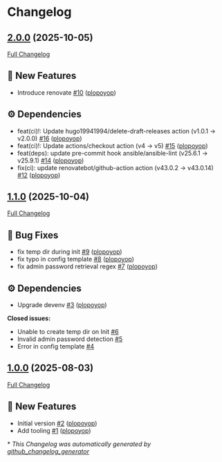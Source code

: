 # Changelog

## [2.0.0](https://github.com/plopoyop/ansible-role-stalwart/tree/2.0.0) (2025-10-05)

[Full Changelog](https://github.com/plopoyop/ansible-role-stalwart/compare/1.1.0...2.0.0)

## 🚀 New Features

- Introduce renovate [\#10](https://github.com/plopoyop/ansible-role-stalwart/pull/10) ([plopoyop](https://github.com/plopoyop))

## ⚙️ Dependencies

- feat\(ci\)!: Update hugo19941994/delete-draft-releases action \(v1.0.1 → v2.0.0\) [\#16](https://github.com/plopoyop/ansible-role-stalwart/pull/16) ([plopoyop](https://github.com/plopoyop))
- feat\(ci\)!: Update actions/checkout action \(v4 → v5\) [\#15](https://github.com/plopoyop/ansible-role-stalwart/pull/15) ([plopoyop](https://github.com/plopoyop))
- feat\(deps\): update pre-commit hook ansible/ansible-lint \(v25.6.1 → v25.9.1\) [\#14](https://github.com/plopoyop/ansible-role-stalwart/pull/14) ([plopoyop](https://github.com/plopoyop))
- fix\(ci\): update renovatebot/github-action action \(v43.0.2 → v43.0.14\) [\#12](https://github.com/plopoyop/ansible-role-stalwart/pull/12) ([plopoyop](https://github.com/plopoyop))

## [1.1.0](https://github.com/plopoyop/ansible-role-stalwart/tree/1.1.0) (2025-10-04)

[Full Changelog](https://github.com/plopoyop/ansible-role-stalwart/compare/1.0.0...1.1.0)

## 🐛 Bug Fixes

- fix temp dir during init [\#9](https://github.com/plopoyop/ansible-role-stalwart/pull/9) ([plopoyop](https://github.com/plopoyop))
- fix typo in config template [\#8](https://github.com/plopoyop/ansible-role-stalwart/pull/8) ([plopoyop](https://github.com/plopoyop))
- fix admin password retrieval regex [\#7](https://github.com/plopoyop/ansible-role-stalwart/pull/7) ([plopoyop](https://github.com/plopoyop))

## ⚙️ Dependencies

- Upgrade devenv [\#3](https://github.com/plopoyop/ansible-role-stalwart/pull/3) ([plopoyop](https://github.com/plopoyop))

**Closed issues:**

- Unable to create temp dir on Init [\#6](https://github.com/plopoyop/ansible-role-stalwart/issues/6)
- Invalid admin password detection [\#5](https://github.com/plopoyop/ansible-role-stalwart/issues/5)
- Error in config template [\#4](https://github.com/plopoyop/ansible-role-stalwart/issues/4)

## [1.0.0](https://github.com/plopoyop/ansible-role-stalwart/tree/1.0.0) (2025-08-03)

[Full Changelog](https://github.com/plopoyop/ansible-role-stalwart/compare/618880a00c73f05fd1f6a8aed4cb2b8954ed7aff...1.0.0)

## 🚀 New Features

- Initial version [\#2](https://github.com/plopoyop/ansible-role-stalwart/pull/2) ([plopoyop](https://github.com/plopoyop))
- Add tooling [\#1](https://github.com/plopoyop/ansible-role-stalwart/pull/1) ([plopoyop](https://github.com/plopoyop))



\* *This Changelog was automatically generated by [github_changelog_generator](https://github.com/github-changelog-generator/github-changelog-generator)*
